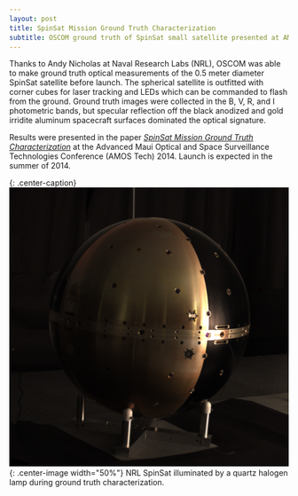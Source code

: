 ```yaml
---
layout: post
title: SpinSat Mission Ground Truth Characterization
subtitle: OSCOM ground truth of SpinSat small satellite presented at AMOS Tech 2014
---
```


Thanks to Andy Nicholas at Naval Research Labs (NRL), OSCOM was able to make ground truth optical measurements of the 0.5 meter diameter SpinSat satellite before launch. The spherical satellite is outfitted with corner cubes for laser tracking and LEDs which can be commanded to flash from the ground. Ground truth images were collected in the B, V, R, and I photometric bands, but specular reflection off the black anodized and gold irridite aluminum spacecraft surfaces dominated the optical signature.

Results were presented in the paper [_SpinSat Mission Ground Truth Characterization_](http://www.dtic.mil/get-tr-doc/pdf?AD=ADA616431) at the Advanced Maui Optical and Space Surveillance Technologies Conference (AMOS Tech) 2014. Launch is expected in the summer of 2014.

{: .center-caption}
![SpinSat ground truth characterization](../img/spinsat_8152.png){: .center-image width="50%"}
NRL SpinSat illuminated by a quartz halogen lamp during ground truth characterization.
